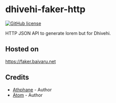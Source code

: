 # dhivehi-faker-http
[![GitHub license](https://img.shields.io/github/license/baivaru/dhivehi-faker-http?style=flat-square)](https://github.com/baivaru/dhivehi-faker-http/blob/master/LICENSE)

HTTP JSON API to generate lorem but for Dhivehi.

## Hosted on 
https://faker.baivaru.net

## Credits
* [Athphane](https://github.com/athphane) - Author
* [Atom](https://github.com/phoenixatom) - Author
